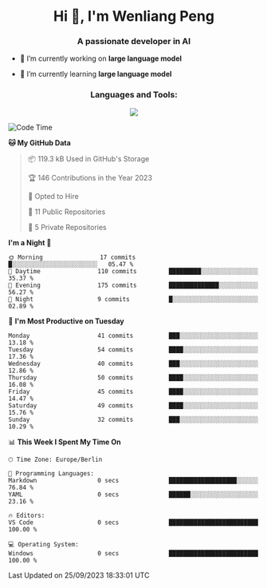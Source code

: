 <h1 align="center">Hi 👋, I'm Wenliang Peng</h1>
<h3 align="center">A passionate developer in AI</h3>

- 🔭 I’m currently working on **large language model**

- 🌱 I’m currently learning **large language model**

<!-- <h3 align="left">Connect with me:</h3> -->
<!-- <p align="left">
</p> -->

<h3 align="center">Languages and Tools:</h3>
<p align="center">
  <a href="https://skillicons.dev">
    <img src="https://skillicons.dev/icons?i=cpp,ros,docker,azure,git,linux,py,pytorch,cmake,githubactions,powershell,md&perline=6" />
  </a>
</p>


<!-- <p><img align="center" src="https://github-readme-stats.vercel.app/api/top-langs?username=bpwl0121&show_icons=true&locale=en&layout=compact" alt="bpwl0121" /></p> -->

<!-- <p><img align="center" src="https://github-readme-streak-stats.herokuapp.com/?user=bpwl0121&" alt="bpwl0121" /></p> -->

<!--START_SECTION:waka-->
![Code Time](http://img.shields.io/badge/Code%20Time-140%20hrs%204%20mins-blue)

**🐱 My GitHub Data** 

> 📦 119.3 kB Used in GitHub's Storage 
 > 
> 🏆 146 Contributions in the Year 2023
 > 
> 💼 Opted to Hire
 > 
> 📜 11 Public Repositories 
 > 
> 🔑 5 Private Repositories 
 > 
**I'm a Night 🦉** 

```text
🌞 Morning                17 commits          █░░░░░░░░░░░░░░░░░░░░░░░░   05.47 % 
🌆 Daytime                110 commits         █████████░░░░░░░░░░░░░░░░   35.37 % 
🌃 Evening                175 commits         ██████████████░░░░░░░░░░░   56.27 % 
🌙 Night                  9 commits           █░░░░░░░░░░░░░░░░░░░░░░░░   02.89 % 
```
📅 **I'm Most Productive on Tuesday** 

```text
Monday                   41 commits          ███░░░░░░░░░░░░░░░░░░░░░░   13.18 % 
Tuesday                  54 commits          ████░░░░░░░░░░░░░░░░░░░░░   17.36 % 
Wednesday                40 commits          ███░░░░░░░░░░░░░░░░░░░░░░   12.86 % 
Thursday                 50 commits          ████░░░░░░░░░░░░░░░░░░░░░   16.08 % 
Friday                   45 commits          ████░░░░░░░░░░░░░░░░░░░░░   14.47 % 
Saturday                 49 commits          ████░░░░░░░░░░░░░░░░░░░░░   15.76 % 
Sunday                   32 commits          ███░░░░░░░░░░░░░░░░░░░░░░   10.29 % 
```


📊 **This Week I Spent My Time On** 

```text
🕑︎ Time Zone: Europe/Berlin

💬 Programming Languages: 
Markdown                 0 secs              ███████████████████░░░░░░   76.84 % 
YAML                     0 secs              ██████░░░░░░░░░░░░░░░░░░░   23.16 % 

🔥 Editors: 
VS Code                  0 secs              █████████████████████████   100.00 % 

💻 Operating System: 
Windows                  0 secs              █████████████████████████   100.00 % 
```


 Last Updated on 25/09/2023 18:33:01 UTC
<!--END_SECTION:waka-->
